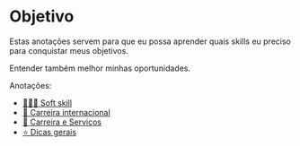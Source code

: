 # Objetivo

Estas anotações servem para que eu possa aprender quais skills eu preciso para conquistar meus objetivos.

Entender também melhor minhas oportunidades.

Anotações:

- <a href="Soft skill.md">🤹🏻‍♂️ Soft skill</a>
- <a href="Carreia internacional.md">🛫 Carreira internacional</a>
- <a href="Carreira e Serviços.md">💼 Carreira e Serviços</a>
- <a href="Dicas gerais.md">⭐ Dicas gerais</a>
